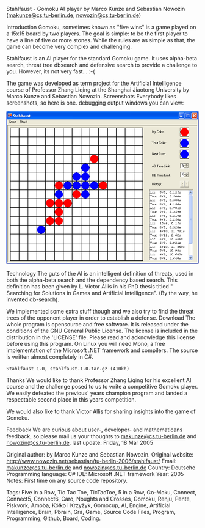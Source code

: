 Stahlfaust - Gomoku AI player
by Marco Kunze and Sebastian Nowozin (makunze@cs.tu-berlin.de, nowozin@cs.tu-berlin.de)

Introduction
Gomoku, sometimes known as "five wins" is a game played on a 15x15 board by two players. The goal is simple: to be the first player to have a line of five or more stones. While the rules are as simple as that, the game can become very complex and challenging.

Stahlfaust is an AI player for the standard Gomoku game. It uses alpha-beta search, threat tree dbsearch and defensive search to provide a challenge to you. However, its not very fast... :-(

The game was developed as term project for the Artificial Intelligence course of Professor Zhang Liqing at the Shanghai Jiaotong University by Marco Kunze and Sebastian Nowozin.
Screenshots
Everybody likes screenshots, so here is one. debugging output windows you can view:

![Tags: Five in a Row, Tic Tac Toe, TicTacToe, 5 in a Row, Go-Moku, Connect, Connect5, Connect6, Caro, Noughts and Crosses, Gomoku, Renju, Pente, Piskvork, Amoba, Kółko i Krzyżyk, Gomocup, AI, Engine, Artificial Intelligence, Brain, Pbrain, Gra, Game, Source Code Files, Program, Programming, Github, Board, Coding.](stahlfaust.png "Tags: Five in a Row, Tic Tac Toe, TicTacToe, 5 in a Row, Go-Moku, Connect, Connect5, Connect6, Caro, Noughts and Crosses, Gomoku, Renju, Pente, Piskvork, Amoba, Kółko i Krzyżyk, Gomocup, AI, Engine, Artificial Intelligence, Brain, Pbrain, Gra, Game, Source Code Files, Program, Programming, Github, Board, Coding.")

Technology
The guts of the AI is an intelligent definition of threats, used in both the alpha-beta search and the dependency based search. This definition has been given by L. Victor Allis in his PhD thesis titled " Searching for Solutions in Games and Artificial Intelligence". (By the way, he invented db-search).

We implemented some extra stuff though and we also try to find the threat trees of the opponent player in order to establish a defense.
Download
The whole program is opensource and free software. It is released under the conditions of the GNU General Public License. The license is included in the distribution in the 'LICENSE' file. Please read and acknowledge this license before using this program. On Linux you will need Mono, a free implementation of the Microsoft .NET framework and compilers. The source is written almost completely in C#.

    Stahlfaust 1.0, stahlfaust-1.0.tar.gz (410kb) 

Thanks
We would like to thank Professor Zhang Liqing for his excellent AI course and the challenge posed to us to write a competitive Gomoku player. We easily defeated the previous' years champion program and landed a respectable second place in this years competition.

We would also like to thank Victor Allis for sharing insights into the game of Gomoku.

Feedback
We are curious about user-, developer- and mathematicans feedback, so please mail us your thoughts to makunze@cs.tu-berlin.de and nowozin@cs.tu-berlin.de.
last update: Friday, 18 Mar 2005

Original author: by Marco Kunze and Sebastian Nowozin. 
Original website: http://www.nowozin.net/sebastian/tu-berlin-2006/stahlfaust/
Email:   makunze@cs.tu-berlin.de and nowozin@cs.tu-berlin.de
Country: Deutsche
Programming language: C#
IDE: Microsoft .NET framework 
Year: 2005
Notes: First time on any source code repository.

Tags: Five in a Row, Tic Tac Toe, TicTacToe, 5 in a Row, Go-Moku, Connect, Connect5, Connect6, Caro, Noughts and Crosses, Gomoku, Renju, Pente, Piskvork, Amoba, Kółko i Krzyżyk, Gomocup, AI, Engine, Artificial Intelligence, Brain, Pbrain, Gra, Game, Source Code Files, Program, Programming, Github, Board, Coding.
